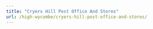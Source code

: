 ```yaml
---
title: "Cryers Hill Post Office And Stores"
url: /high-wycombe/cryers-hill-post-office-and-stores/
---
```

